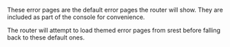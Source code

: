 These error pages are the default error pages the router will show. They are included as part of the console for
 convenience.

 The router will attempt to load themed error pages from srest before falling back to these default ones.
